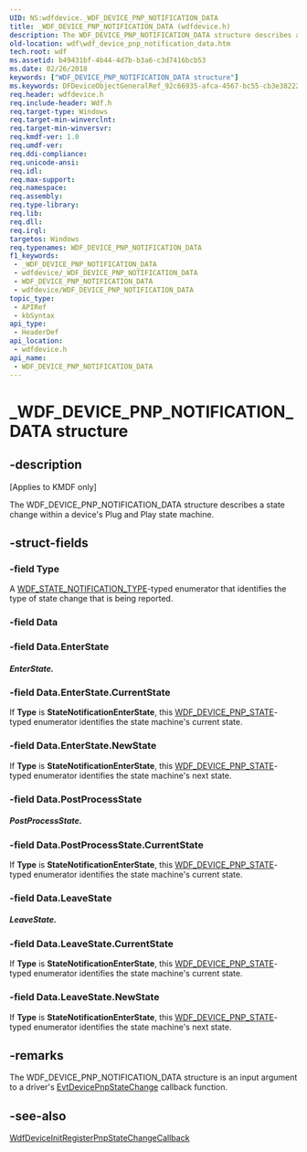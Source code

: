 ```yaml
---
UID: NS:wdfdevice._WDF_DEVICE_PNP_NOTIFICATION_DATA
title: _WDF_DEVICE_PNP_NOTIFICATION_DATA (wdfdevice.h)
description: The WDF_DEVICE_PNP_NOTIFICATION_DATA structure describes a state change within a device's Plug and Play state machine.
old-location: wdf\wdf_device_pnp_notification_data.htm
tech.root: wdf
ms.assetid: b49431bf-4b44-4d7b-b3a6-c3d7416bcb53
ms.date: 02/26/2018
keywords: ["WDF_DEVICE_PNP_NOTIFICATION_DATA structure"]
ms.keywords: DFDeviceObjectGeneralRef_92c66935-afca-4567-bc55-cb3e3822201e.xml, WDF_DEVICE_PNP_NOTIFICATION_DATA, WDF_DEVICE_PNP_NOTIFICATION_DATA structure, _WDF_DEVICE_PNP_NOTIFICATION_DATA, kmdf.wdf_device_pnp_notification_data, wdf.wdf_device_pnp_notification_data, wdfdevice/WDF_DEVICE_PNP_NOTIFICATION_DATA
req.header: wdfdevice.h
req.include-header: Wdf.h
req.target-type: Windows
req.target-min-winverclnt: 
req.target-min-winversvr: 
req.kmdf-ver: 1.0
req.umdf-ver: 
req.ddi-compliance: 
req.unicode-ansi: 
req.idl: 
req.max-support: 
req.namespace: 
req.assembly: 
req.type-library: 
req.lib: 
req.dll: 
req.irql: 
targetos: Windows
req.typenames: WDF_DEVICE_PNP_NOTIFICATION_DATA
f1_keywords:
 - _WDF_DEVICE_PNP_NOTIFICATION_DATA
 - wdfdevice/_WDF_DEVICE_PNP_NOTIFICATION_DATA
 - WDF_DEVICE_PNP_NOTIFICATION_DATA
 - wdfdevice/WDF_DEVICE_PNP_NOTIFICATION_DATA
topic_type:
 - APIRef
 - kbSyntax
api_type:
 - HeaderDef
api_location:
 - wdfdevice.h
api_name:
 - WDF_DEVICE_PNP_NOTIFICATION_DATA
---
```


# _WDF_DEVICE_PNP_NOTIFICATION_DATA structure


## -description

<p class="CCE_Message">[Applies to KMDF only]</p>

The WDF_DEVICE_PNP_NOTIFICATION_DATA structure describes a state change within a device's Plug and Play state machine.

## -struct-fields

### -field Type

A <a href="https://docs.microsoft.com/windows-hardware/drivers/ddi/wdfdevice/ne-wdfdevice-_wdf_state_notification_type">WDF_STATE_NOTIFICATION_TYPE</a>-typed enumerator that identifies the type of state change that is being reported.

### -field Data

### -field Data.EnterState

##### EnterState.

### -field Data.EnterState.CurrentState

If <b>Type</b> is <b>StateNotificationEnterState</b>, this <a href="https://docs.microsoft.com/windows-hardware/drivers/ddi/wdfdevice/ne-wdfdevice-_wdf_device_pnp_state">WDF_DEVICE_PNP_STATE</a>-typed enumerator identifies the state machine's current state.

### -field Data.EnterState.NewState

If <b>Type</b> is <b>StateNotificationEnterState</b>, this <a href="https://docs.microsoft.com/windows-hardware/drivers/ddi/wdfdevice/ne-wdfdevice-_wdf_device_pnp_state">WDF_DEVICE_PNP_STATE</a>-typed enumerator identifies the state machine's next state.

### -field Data.PostProcessState

##### PostProcessState.

### -field Data.PostProcessState.CurrentState

If <b>Type</b> is <b>StateNotificationEnterState</b>, this <a href="https://docs.microsoft.com/windows-hardware/drivers/ddi/wdfdevice/ne-wdfdevice-_wdf_device_pnp_state">WDF_DEVICE_PNP_STATE</a>-typed enumerator identifies the state machine's current state.

### -field Data.LeaveState

##### LeaveState.

### -field Data.LeaveState.CurrentState

If <b>Type</b> is <b>StateNotificationEnterState</b>, this <a href="https://docs.microsoft.com/windows-hardware/drivers/ddi/wdfdevice/ne-wdfdevice-_wdf_device_pnp_state">WDF_DEVICE_PNP_STATE</a>-typed enumerator identifies the state machine's current state.

### -field Data.LeaveState.NewState

If <b>Type</b> is <b>StateNotificationEnterState</b>, this <a href="https://docs.microsoft.com/windows-hardware/drivers/ddi/wdfdevice/ne-wdfdevice-_wdf_device_pnp_state">WDF_DEVICE_PNP_STATE</a>-typed enumerator identifies the state machine's next state.

## -remarks

The WDF_DEVICE_PNP_NOTIFICATION_DATA structure is an input argument to a driver's <a href="https://docs.microsoft.com/windows-hardware/drivers/ddi/wdfdevice/nc-wdfdevice-evt_wdf_device_pnp_state_change_notification">EvtDevicePnpStateChange</a> callback function.

## -see-also

<a href="https://docs.microsoft.com/windows-hardware/drivers/ddi/wdfdevice/nf-wdfdevice-wdfdeviceinitregisterpnpstatechangecallback">WdfDeviceInitRegisterPnpStateChangeCallback</a>

